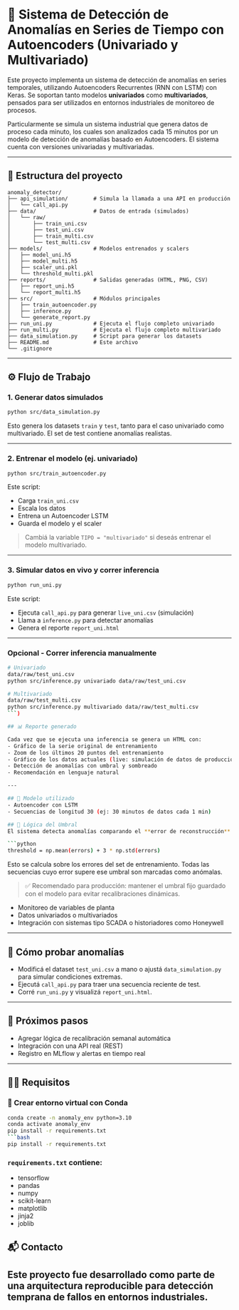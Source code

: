 # 🔎 Sistema de Detección de Anomalías en Series de Tiempo con Autoencoders (Univariado y Multivariado)

Este proyecto implementa un sistema de detección de anomalías en series temporales, utilizando Autoencoders Recurrentes (RNN con LSTM) con Keras. Se soportan tanto modelos **univariados** como **multivariados**, pensados para ser utilizados en entornos industriales de monitoreo de procesos.

Particularmente se simula un sistema industrial que genera datos de proceso cada minuto, los cuales son analizados cada 15 minutos por un modelo de detección de anomalías basado en Autoencoders. El sistema cuenta con versiones univariadas y multivariadas.

---

## 📁 Estructura del proyecto

```
anomaly_detector/
├── api_simulation/        # Simula la llamada a una API en producción
│   └── call_api.py
├── data/                  # Datos de entrada (simulados)
│   └── raw/
│       ├── train_uni.csv
│       ├── test_uni.csv
│       ├── train_multi.csv
│       └── test_multi.csv
├── models/                # Modelos entrenados y scalers
│   ├── model_uni.h5
│   ├── model_multi.h5
│   ├── scaler_uni.pkl
│   └── threshold_multi.pkl
├── reports/               # Salidas generadas (HTML, PNG, CSV)
│   ├── report_uni.h5
│   └── report_multi.h5
├── src/                   # Módulos principales
│   ├── train_autoencoder.py
│   ├── inference.py
│   └── generate_report.py
├── run_uni.py             # Ejecuta el flujo completo univariado
├── run_multi.py           # Ejecuta el flujo completo multivariado
├── data_simulation.py     # Script para generar los datasets
├── README.md              # Este archivo
└── .gitignore
```
---

## ⚙️ Flujo de Trabajo

### 1. Generar datos simulados
```bash
python src/data_simulation.py
```
Esto genera los datasets `train` y `test`, tanto para el caso univariado como multivariado. El set de test contiene anomalías realistas.

---

### 2. Entrenar el modelo (ej. univariado)
```bash
python src/train_autoencoder.py
```
Este script:
- Carga `train_uni.csv`
- Escala los datos
- Entrena un Autoencoder LSTM
- Guarda el modelo y el scaler

> Cambiá la variable `TIPO = "multivariado"` si deseás entrenar el modelo multivariado.

---

### 3. Simular datos en vivo y correr inferencia
```bash
python run_uni.py
```
Este script:
- Ejecuta `call_api.py` para generar `live_uni.csv`  (simulación)
- Llama a `inference.py` para detectar anomalías
- Genera el reporte `report_uni.html`

---

### Opcional - Correr inferencia manualmente
```bash
# Univariado
data/raw/test_uni.csv
python src/inference.py univariado data/raw/test_uni.csv

# Multivariado
data/raw/test_multi.csv
python src/inference.py multivariado data/raw/test_multi.csv
```)

## 📊 Reporte generado

Cada vez que se ejecuta una inferencia se genera un HTML con:
- Gráfico de la serie original de entrenamiento
- Zoom de los últimos 20 puntos del entrenamiento
- Gráfico de los datos actuales (live: simulación de datos de producción) 
- Detección de anomalías con umbral y sombreado
- Recomendación en lenguaje natural

---

## 🧠 Modelo utilizado
- Autoencoder con LSTM
- Secuencias de longitud 30 (ej: 30 minutos de datos cada 1 min)

## 🧠 Lógica del Umbral
El sistema detecta anomalías comparando el **error de reconstrucción** de cada secuencia con un umbral fijo calculado así:

```python
threshold = np.mean(errors) + 3 * np.std(errors)
```

Esto se calcula sobre los errores del set de entrenamiento. Todas las secuencias cuyo error supere ese umbral son marcadas como anómalas.

> ✅ Recomendado para producción: mantener el umbral fijo guardado con el modelo para evitar recalibraciones dinámicas.

- Monitoreo de variables de planta
- Datos univariados o multivariados
- Integración con sistemas tipo SCADA o historiadores como Honeywell

---

## 🧪 Cómo probar anomalías
- Modificá el dataset `test_uni.csv` a mano o ajustá `data_simulation.py` para simular condiciones extremas.
- Ejecutá `call_api.py` para traer una secuencia reciente de test.
- Corré `run_uni.py` y visualizá `report_uni.html`.

---

## 🚀 Próximos pasos
- Agregar lógica de recalibración semanal automática
- Integración con una API real (REST)
- Registro en MLflow y alertas en tiempo real

---

## 🧑‍💻 Requisitos

### 🧪 Crear entorno virtual con Conda

```bash
conda create -n anomaly_env python=3.10
conda activate anomaly_env
pip install -r requirements.txt
```bash
pip install -r requirements.txt
```

### `requirements.txt` contiene:
- tensorflow
- pandas
- numpy
- scikit-learn
- matplotlib
- jinja2
- joblib

## 📬 Contacto
Este proyecto fue desarrollado como parte de una arquitectura reproducible para detección temprana de fallos en entornos industriales.
---



